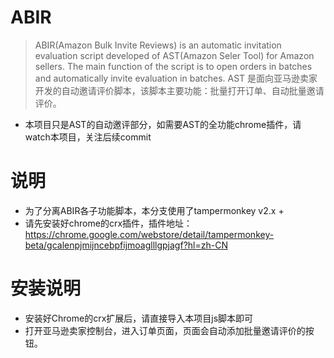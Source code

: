 # ABIR
> ABIR(Amazon Bulk Invite Reviews) is an automatic invitation evaluation script developed of AST(Amazon Seler Tool) for Amazon sellers. The main function of the script is to open orders in batches and automatically invite evaluation in batches.
> AST 是面向亚马逊卖家开发的自动邀请评价脚本，该脚本主要功能：批量打开订单、自动批量邀请评价。

- 本项目只是AST的自动邀评部分，如需要AST的全功能chrome插件，请watch本项目，关注后续commit

# 说明
- 为了分离ABIR各子功能脚本，本分支使用了tampermonkey v2.x + 
- 请先安装好chrome的crx插件，插件地址：https://chrome.google.com/webstore/detail/tampermonkey-beta/gcalenpjmijncebpfijmoaglllgpjagf?hl=zh-CN

# 安装说明
- 安装好Chrome的crx扩展后，请直接导入本项目js脚本即可
- 打开亚马逊卖家控制台，进入订单页面，页面会自动添加批量邀请评价的按钮。
